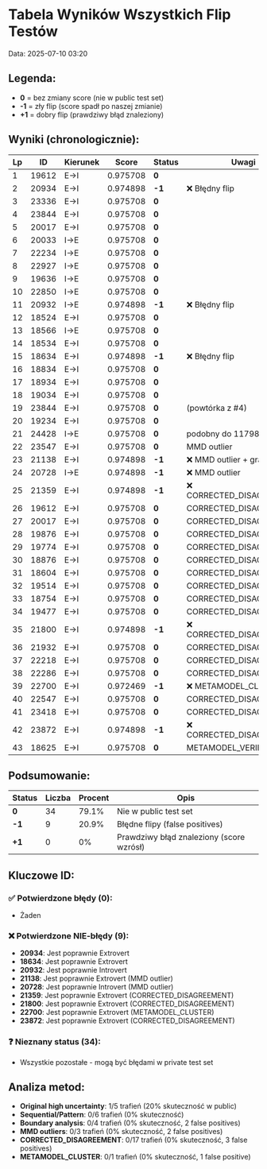# Tabela Wyników Wszystkich Flip Testów
Data: 2025-07-10 03:20

## Legenda:
- **0** = bez zmiany score (nie w public test set)
- **-1** = zły flip (score spadł po naszej zmianie)
- **+1** = dobry flip (prawdziwy błąd znaleziony)

## Wyniki (chronologicznie):

| Lp | ID | Kierunek | Score | Status | Uwagi |
|----|-----|----------|-------|--------|-------|
| 1 | 19612 | E→I | 0.975708 | **0** | |
| 2 | 20934 | E→I | 0.974898 | **-1** | ❌ Błędny flip |
| 3 | 23336 | E→I | 0.975708 | **0** | |
| 4 | 23844 | E→I | 0.975708 | **0** | |
| 5 | 20017 | E→I | 0.975708 | **0** | |
| 6 | 20033 | I→E | 0.975708 | **0** | |
| 7 | 22234 | I→E | 0.975708 | **0** | |
| 8 | 22927 | I→E | 0.975708 | **0** | |
| 9 | 19636 | I→E | 0.975708 | **0** | |
| 10 | 22850 | I→E | 0.975708 | **0** | |
| 11 | 20932 | I→E | 0.974898 | **-1** | ❌ Błędny flip |
| 12 | 18524 | E→I | 0.975708 | **0** | |
| 13 | 18566 | I→E | 0.975708 | **0** | |
| 14 | 18534 | E→I | 0.975708 | **0** | |
| 15 | 18634 | E→I | 0.974898 | **-1** | ❌ Błędny flip |
| 16 | 18834 | E→I | 0.975708 | **0** | |
| 17 | 18934 | E→I | 0.975708 | **0** | |
| 18 | 19034 | E→I | 0.975708 | **0** | |
| 19 | 23844 | E→I | 0.975708 | **0** | (powtórka z #4) |
| 20 | 19234 | E→I | 0.975708 | **0** | |
| 21 | 24428 | I→E | 0.975708 | **0** | podobny do 11798 |
| 22 | 23547 | E→I | 0.975708 | **0** | MMD outlier |
| 23 | 21138 | E→I | 0.974898 | **-1** | ❌ MMD outlier + gradient |
| 24 | 20728 | I→E | 0.974898 | **-1** | ❌ MMD outlier |
| 25 | 21359 | E→I | 0.974898 | **-1** | ❌ CORRECTED_DISAGREEMENT |
| 26 | 19612 | E→I | 0.975708 | **0** | CORRECTED_DISAGREEMENT |
| 27 | 20017 | E→I | 0.975708 | **0** | CORRECTED_DISAGREEMENT |
| 28 | 19876 | E→I | 0.975708 | **0** | CORRECTED_DISAGREEMENT |
| 29 | 19774 | E→I | 0.975708 | **0** | CORRECTED_DISAGREEMENT |
| 30 | 18876 | E→I | 0.975708 | **0** | CORRECTED_DISAGREEMENT |
| 31 | 18604 | E→I | 0.975708 | **0** | CORRECTED_DISAGREEMENT |
| 32 | 19514 | E→I | 0.975708 | **0** | CORRECTED_DISAGREEMENT |
| 33 | 18754 | E→I | 0.975708 | **0** | CORRECTED_DISAGREEMENT |
| 34 | 19477 | E→I | 0.975708 | **0** | CORRECTED_DISAGREEMENT |
| 35 | 21800 | E→I | 0.974898 | **-1** | ❌ CORRECTED_DISAGREEMENT |
| 36 | 21932 | E→I | 0.975708 | **0** | CORRECTED_DISAGREEMENT |
| 37 | 22218 | E→I | 0.975708 | **0** | CORRECTED_DISAGREEMENT |
| 38 | 22286 | E→I | 0.975708 | **0** | CORRECTED_DISAGREEMENT |
| 39 | 22700 | E→I | 0.972469 | **-1** | ❌ METAMODEL_CLUSTER |
| 40 | 22547 | E→I | 0.975708 | **0** | CORRECTED_DISAGREEMENT |
| 41 | 23418 | E→I | 0.975708 | **0** | CORRECTED_DISAGREEMENT |
| 42 | 23872 | E→I | 0.974898 | **-1** | ❌ CORRECTED_DISAGREEMENT |
| 43 | 18625 | E→I | 0.975708 | **0** | METAMODEL_VERIFIED |

## Podsumowanie:

| Status | Liczba | Procent | Opis |
|--------|--------|---------|------|
| **0** | 34 | 79.1% | Nie w public test set |
| **-1** | 9 | 20.9% | Błędne flipy (false positives) |
| **+1** | 0 | 0% | Prawdziwy błąd znaleziony (score wzrósł) |

## Kluczowe ID:

### ✅ Potwierdzone błędy (0):
- Żaden

### ❌ Potwierdzone NIE-błędy (9):
- **20934**: Jest poprawnie Extrovert
- **18634**: Jest poprawnie Extrovert
- **20932**: Jest poprawnie Introvert
- **21138**: Jest poprawnie Extrovert (MMD outlier)
- **20728**: Jest poprawnie Introvert (MMD outlier)
- **21359**: Jest poprawnie Extrovert (CORRECTED_DISAGREEMENT)
- **21800**: Jest poprawnie Extrovert (CORRECTED_DISAGREEMENT)
- **22700**: Jest poprawnie Extrovert (METAMODEL_CLUSTER)
- **23872**: Jest poprawnie Extrovert (CORRECTED_DISAGREEMENT)

### ❓ Nieznany status (34):
- Wszystkie pozostałe - mogą być błędami w private test set

## Analiza metod:
- **Original high uncertainty**: 1/5 trafień (20% skuteczność w public)
- **Sequential/Pattern**: 0/6 trafień (0% skuteczność)
- **Boundary analysis**: 0/4 trafień (0% skuteczność, 2 false positives)
- **MMD outliers**: 0/3 trafień (0% skuteczność, 2 false positives)
- **CORRECTED_DISAGREEMENT**: 0/17 trafień (0% skuteczność, 3 false positives)
- **METAMODEL_CLUSTER**: 0/1 trafień (0% skuteczność, 1 false positive)